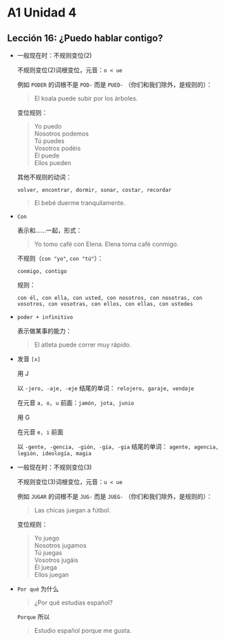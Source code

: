 # A1 Unidad 4

## Lección 16: ¿Puedo hablar contigo?

- 一般现在时：不规则变位(2)

  不规则变位(2)词根变位，元音：`o < ue`

  例如 `PODER` 的词根不是 `POD-` 而是 `PUED-` （你们和我们除外，是规则的）：

  > El koala puede subir por los árboles.

  变位规则：

  > Yo puedo <br> Nosotros podemos <br>
  > Tú puedes <br> Vosotros podéis <br>
  > Él puede <br> Ellos pueden

  其他不规则的动词：

  `volver, encontrar, dormir, sonar, costar, recordar`

  > El bebé duerme tranquilamente.

- `Con`

  表示和……一起，形式：

  > Yo tomo café con Elena. Elena toma café conmigo.

  不规则（`con "yo"`, `con "tú"`）：

  `conmigo, contigo`

  规则：

  `con él, con ella, con usted, con nosotros, con nosotras, con vosotros, con vosotras, con ellos, con ellas, con ustedes`

- `poder + infinitivo`

  表示做某事的能力：

  > El atleta puede correr muy rápido.

- 发音 `[x]`

  用 J

  以 `-jero, -aje, -eje` 结尾的单词：
  `relojero, garaje, vendaje`

  在元音 `a, o, u` 前面：`jamón, jota, junio`

  用 G

  在元音 `e, i` 前面

  以 `-gente, -gencia, -gión, -gía, -gia` 结尾的单词：
  `agente, agencia, legión, ideología, magia`

- 一般现在时：不规则变位(3)

  不规则变位(3)词根变位，元音：`u < ue`

  例如 `JUGAR` 的词根不是 `JUG-` 而是 `JUEG-` （你们和我们除外，是规则的）：

  > Las chicas juegan a fútbol.

  变位规则：

  > Yo juego <br> Nosotros jugamos <br>
  > Tú juegas <br> Vosotros jugáis <br>
  > Él juega <br> Ellos juegan

- `Por qué` 为什么

  > ¿Por qué estudias español?

  `Porque` 所以

  > Estudio español porque me gusta.
